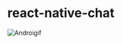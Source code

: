 # react-native-chat


![Androigif](https://user-images.githubusercontent.com/42377719/60931568-59608980-a290-11e9-927f-982ccc9de769.gif)
